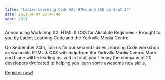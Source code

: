 ```yaml
---
title: "Ladies Learning Code #2: HTML and CSS on Sept 24"
date: 2011-09-07 23:44:48
year: 2011
---
```

Announcing Workshop #2: HTML &amp; CSS for Absolute Beginners - Brought to you by Ladies Learning Code and the Yorkville Media Centre

On September 24th, join us for our second Ladies Learning Code workshop as we tackle HTML &amp; CSS with help from the Yorkville Media Centre. Mark and Liane will be leading us, and in total, you'll enjoy the company of 20 developers dedicated to helping you learn some awesome new skills.

<a href="http://ladieslearningcode.us2.list-manage.com/track/click?u=ffce8cb0bd8c24faff9817f63&amp;id=780de9950d&amp;e=b3219ce7a6">Register now!</a>
